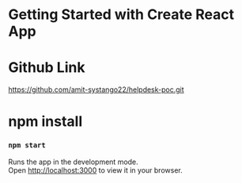 # Getting Started with Create React App

# Github Link
https://github.com/amit-systango22/helpdesk-poc.git

# npm install
### `npm start`

Runs the app in the development mode.\
Open [http://localhost:3000](http://localhost:3000) to view it in your browser.
